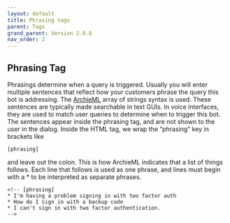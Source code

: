 ```yaml
---
layout: default
title: Phrasing tags
parent: Tags 
grand_parent: Version 2.0.0
nav_order: 2
---
```


## Phrasing Tag

Phrasings determine when a query is triggered.  Usually you will enter multiple sentences that reflect how your customers phrase the query this bot is addressing. The [ArchieML](http://archieml.org/) array of strings syntax is used. These sentences are typically made searchable in text GUIs. In voice interfaces, they are used to match user queries to determine when to trigger this bot. The sentences appear inside the phrasing tag, and are not shown to the user in the dialog. Inside the HTML tag, we wrap the “phrasing” key in brackets like 

    [phrasing] 
    
and leave out the colon.  This is how ArchieML indicates that a list of things follows.  Each line that follows is used as one phrase, and lines must begin with a * to be interpreted as separate phrases. 

    <!-- [phrasing] 
    * I'm having a problem signing in with two factor auth
    * How do I sign in with a backup code
    * I can't sign in with two factor authentication.
    -->